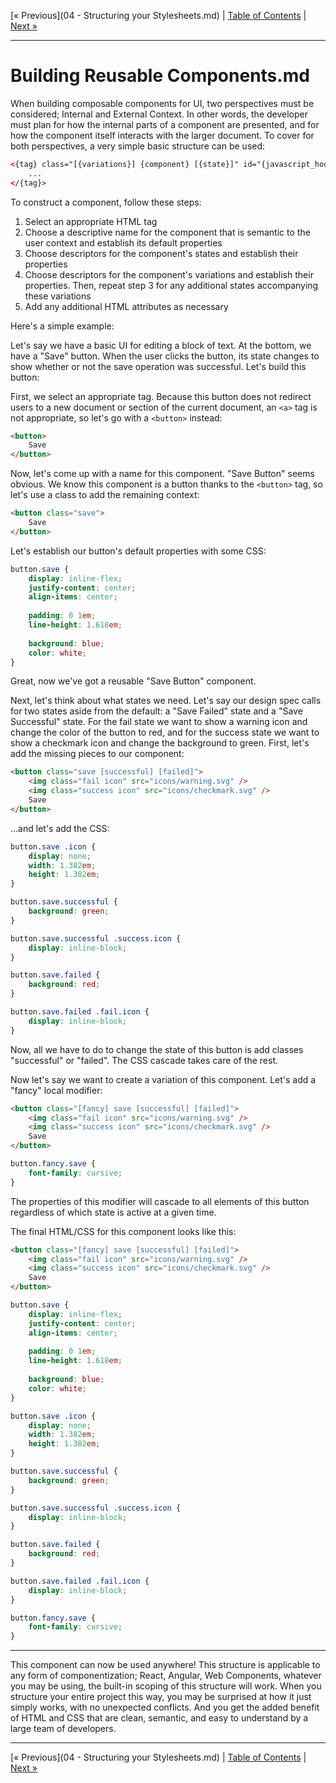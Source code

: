 [&laquo; Previous](04 - Structuring your Stylesheets.md) | [Table of Contents](https://github.com/gbdrummer/symbiocss) | [Next &raquo;](/)

---

# Building Reusable Components.md

When building composable components for UI, two perspectives must be considered; Internal and External Context. In other words, the developer must plan for how the internal parts of a component are presented, and for how the component itself interacts with the larger document. To cover for both perspectives, a very simple basic structure can be used:

```HTML
<{tag} class="[{variations}] {component} [{state}]" id="{javascript_hook}" {attributes}>
	...
</{tag}>
```

To construct a component, follow these steps:

1. Select an appropriate HTML tag
2. Choose a descriptive name for the component that is semantic to the user context and establish its default properties
3. Choose descriptors for the component's states and establish their properties
4. Choose descriptors for the component's variations and establish their properties. Then, repeat step 3 for any additional states accompanying these variations
5. Add any additional HTML attributes as necessary

Here's a simple example:

Let's say we have a basic UI for editing a block of text. At the bottom, we have a "Save" button. When the user clicks the button, its state changes to show whether or not the save operation was successful. Let's build this button:

First, we select an appropriate tag. Because this button does not redirect users to a new document or section of the current document, an `<a>` tag is not appropriate, so let's go with a `<button>` instead:

```HTML
<button>
	Save
</button>
```

Now, let's come up with a name for this component. "Save Button" seems obvious. We know this component is a button thanks to the `<button>` tag, so let's use a class to add the remaining context:

```HTML
<button class="save">
	Save
</button>
```

Let's establish our button's default properties with some CSS:

```CSS
button.save {
	display: inline-flex;
	justify-content: center;
    align-items: center;
    
	padding: 0 1em;
	line-height: 1.618em;
    
	background: blue;
    color: white;
}
```

Great, now we've got a reusable "Save Button" component.

Next, let's think about what states we need. Let's say our design spec calls for two states aside from the default: a "Save Failed" state and a "Save Successful" state. For the fail state we want to show a warning icon and change the color of the button to red, and for the success state we want to show a checkmark icon and change the background to green. First, let's add the missing pieces to our component:

```HTML
<button class="save [successful] [failed]">
	<img class="fail icon" src="icons/warning.svg" />
    <img class="success icon" src="icons/checkmark.svg" />
	Save
</button>
```
...and let's add the CSS:

```CSS
button.save .icon {
	display: none;
    width: 1.382em;
	height: 1.382em;
}

button.save.successful {
	background: green;
}

button.save.successful .success.icon {
	display: inline-block;
}

button.save.failed {
	background: red;
}

button.save.failed .fail.icon {
	display: inline-block;
}
```

Now, all we have to do to change the state of this button is add classes "successful" or "failed". The CSS cascade takes care of the rest.

Now let's say we want to create a variation of this component. Let's add a "fancy" local modifier:

```HTML
<button class="[fancy] save [successful] [failed]">
	<img class="fail icon" src="icons/warning.svg" />
    <img class="success icon" src="icons/checkmark.svg" />
	Save
</button>
```

```CSS
button.fancy.save {
	font-family: cursive;
}
```

The properties of this modifier will cascade to all elements of this button regardless of which state is active at a given time.

The final HTML/CSS for this component looks like this:

```HTML
<button class="[fancy] save [successful] [failed]">
	<img class="fail icon" src="icons/warning.svg" />
    <img class="success icon" src="icons/checkmark.svg" />
	Save
</button>
```
```CSS
button.save {
	display: inline-flex;
	justify-content: center;
    align-items: center;
  
	padding: 0 1em;
	line-height: 1.618em;
  
	background: blue;
  	color: white;
}

button.save .icon {
	display: none;
  	width: 1.382em;
	height: 1.382em;
}

button.save.successful {
	background: green;
}

button.save.successful .success.icon {
	display: inline-block;
}

button.save.failed {
	background: red;
}

button.save.failed .fail.icon {
	display: inline-block;
}

button.fancy.save {
	font-family: cursive;
}
```

---

This component can now be used anywhere! This structure is applicable to any form of componentization; React, Angular, Web Components, whatever you may be using, the built-in scoping of this structure will work. When you structure your entire project this way, you may be surprised at how it just simply works, with no unexpected conflicts. And you get the added benefit of HTML and CSS that are clean, semantic, and easy to understand by a large team of developers.

---
[&laquo; Previous](04 - Structuring your Stylesheets.md) | [Table of Contents](https://github.com/gbdrummer/symbiocss) | [Next &raquo;](/)
